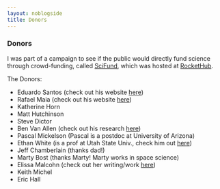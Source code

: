 ```yaml
---
layout: noblogside
title: Donors
---
```


### Donors

I was part of a campaign to see if the public would directly fund science through crowd-funding, called [SciFund][], which was hosted at [RocketHub][].

The Donors:

+ Eduardo Santos (check out his website [here][])
+ Rafael Maia (check out his website [here][here2])
+ Katherine Horn
+ Matt Hutchinson
+ Steve Dictor
+ Ben Van Allen (check out his research [here][here3])
+ Pascal Mickelson (Pascal is a postdoc at University of Arizona)
+ Ethan White (is a prof at Utah State Univ., check him out [here][here4])
+ Jeff Chamberlain (thanks dad!)
+ Marty Bost (thanks Marty! Marty works in space science)
+ Elissa Malcohn (check out her writing/work [here][here5])
+ Keith Michel
+ Eric Hall

[SciFund]: http://scifund.wordpress.com/
[RocketHub]: http://rockethub.com/projects/3790-evolution-in-agriculture
[here]: http://sparrow.otago.ac.nz/index.php/research/51
[here2]: http://gozips.uakron.edu/~rm72/Rafael_Maia/Main.html
[here3]: http://www.owlnet.rice.edu/~volker.rudolf/People.html
[here4]: http://whitelab.weecology.org/
[here5]: http://home.earthlink.net/~emalcohn/index.html

